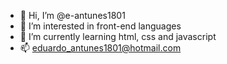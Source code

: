 - 👋 Hi, I’m @e-antunes1801
- 👀 I’m interested in front-end languages
- 🌱 I’m currently learning html, css and javascript
- 📫 eduardo_antunes1801@hotmail.com 

<!---
e-antunes1801/e-antunes1801 is a ✨ special ✨ repository because its `README.md` (this file) appears on your GitHub profile.
You can click the Preview link to take a look at your changes.
--->
